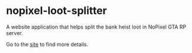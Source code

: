 # nopixel-loot-splitter

A website application that helps split the bank heist loot in NoPixel GTA RP server.

Go to the [site](https://switchdv.github.io/nopixel-loot-splitter) to find more details.
